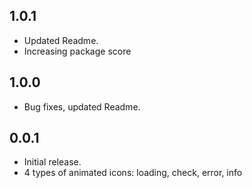 ## 1.0.1

- Updated Readme.
- Increasing package score

## 1.0.0

- Bug fixes, updated Readme.

## 0.0.1

- Initial release.
- 4 types of animated icons: loading, check, error, info
